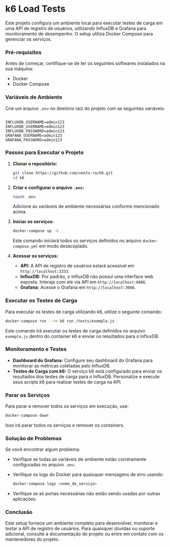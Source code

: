 # k6 Load Tests

Este projeto configura um ambiente local para executar testes de carga em uma API de registro de usuários, utilizando InfluxDB e Grafana para monitoramento de desempenho. O setup utiliza Docker Compose para gerenciar os serviços.

### Pré-requisitos

Antes de começar, certifique-se de ter os seguintes softwares instalados na sua máquina:

- Docker
- Docker Compose

### Variáveis de Ambiente

Crie um arquivo `.env` no diretório raiz do projeto com as seguintes variáveis:

```plaintext

INFLUXDB_USERNAME=admin123
INFLUXDB_USERNAME=admin123
INFLUXDB_PASSWORD=admin123
GRAFANA_USERNAME=admin123
GRAFANA_PASSWORD=admin123

```

### Passos para Executar o Projeto

1. **Clonar o repositório:**

   ```bash
   git clone https://github.com/ventu-ra/k6.git
   cd k6
   ```

2. **Criar e configurar o arquivo `.env`:**

   ```bash
   touch .env
   ```

   Adicione as variáveis de ambiente necessárias conforme mencionado acima.

3. **Iniciar os serviços:**

   ```bash
   docker-compose up -d
   ```

   Este comando iniciará todos os serviços definidos no arquivo `docker-compose.yml` em modo desacoplado.

4. **Acessar os serviços:**

   - **API:** A API de registro de usuários estará acessível em `http://localhost:3333`.
   - **InfluxDB:** Por padrão, o InfluxDB não possui uma interface web exposta. Interaja com ele via API em `http://localhost:8086`.
   - **Grafana:** Acesse o Grafana em `http://localhost:3000`.

### Executar os Testes de Carga

Para executar os testes de carga utilizando k6, utilize o seguinte comando:

```bash
docker-compose run --rm k6 run /tests/exemplo.js
```

Este comando irá executar os testes de carga definidos no arquivo `exemplo.js` dentro do container k6 e enviar os resultados para o InfluxDB.

### Monitoramento e Testes

- **Dashboard do Grafana:** Configure seu dashboard do Grafana para monitorar as métricas coletadas pelo InfluxDB.
- **Testes de Carga com k6:** O serviço k6 está configurado para enviar os resultados dos testes de carga para o InfluxDB. Personalize e execute seus scripts k6 para realizar testes de carga na API.

### Parar os Serviços

Para parar e remover todos os serviços em execução, use:

```bash
docker-compose down
```

Isso irá parar todos os serviços e remover os containers.

### Solução de Problemas

Se você encontrar algum problema:

- Verifique se todas as variáveis de ambiente estão corretamente configuradas no arquivo `.env`.
- Verifique os logs do Docker para quaisquer mensagens de erro usando:

  ```bash
  docker-compose logs <nome_do_serviço>
  ```

- Verifique se as portas necessárias não estão sendo usadas por outras aplicações.

### Conclusão

Este setup fornece um ambiente completo para desenvolver, monitorar e testar a API de registro de usuários. Para quaisquer dúvidas ou suporte adicional, consulte a documentação do projeto ou entre em contato com os mantenedores do projeto.
